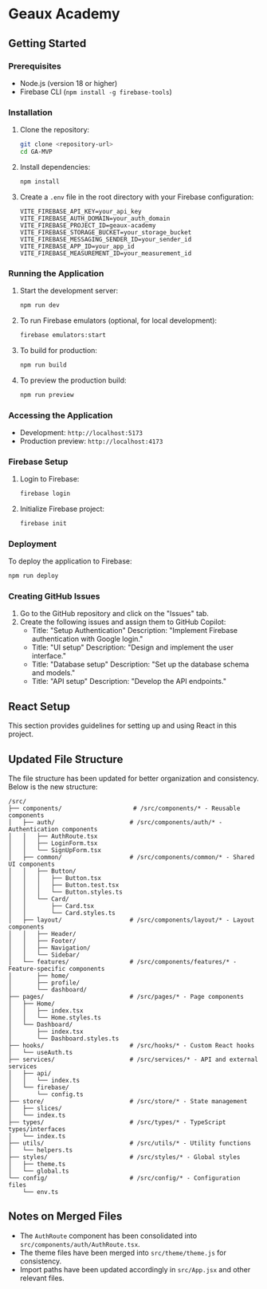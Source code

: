 # Geaux Academy

## Getting Started

### Prerequisites
- Node.js (version 18 or higher)
- Firebase CLI (`npm install -g firebase-tools`)

### Installation
1. Clone the repository:
   ```bash
   git clone <repository-url>
   cd GA-MVP
   ```

2. Install dependencies:
   ```bash
   npm install
   ```

3. Create a `.env` file in the root directory with your Firebase configuration:
   ```env
   VITE_FIREBASE_API_KEY=your_api_key
   VITE_FIREBASE_AUTH_DOMAIN=your_auth_domain
   VITE_FIREBASE_PROJECT_ID=geaux-academy
   VITE_FIREBASE_STORAGE_BUCKET=your_storage_bucket
   VITE_FIREBASE_MESSAGING_SENDER_ID=your_sender_id
   VITE_FIREBASE_APP_ID=your_app_id
   VITE_FIREBASE_MEASUREMENT_ID=your_measurement_id
   ```

### Running the Application
1. Start the development server:
   ```bash
   npm run dev
   ```

2. To run Firebase emulators (optional, for local development):
   ```bash
   firebase emulators:start
   ```

3. To build for production:
   ```bash
   npm run build
   ```

4. To preview the production build:
   ```bash
   npm run preview
   ```

### Accessing the Application
- Development: `http://localhost:5173`
- Production preview: `http://localhost:4173`

### Firebase Setup
1. Login to Firebase:
   ```bash
   firebase login
   ```

2. Initialize Firebase project:
   ```bash
   firebase init
   ```

### Deployment
To deploy the application to Firebase:
   ```bash
   npm run deploy
   ```

### Creating GitHub Issues
1. Go to the GitHub repository and click on the "Issues" tab.
2. Create the following issues and assign them to GitHub Copilot:
   - Title: "Setup Authentication"
     Description: "Implement Firebase authentication with Google login."
   - Title: "UI setup"
     Description: "Design and implement the user interface."
   - Title: "Database setup"
     Description: "Set up the database schema and models."
   - Title: "API setup"
     Description: "Develop the API endpoints."

## React Setup

This section provides guidelines for setting up and using React in this project.

## Updated File Structure

The file structure has been updated for better organization and consistency. Below is the new structure:

```plaintext
/src/
├── components/                    # /src/components/* - Reusable components
│   ├── auth/                     # /src/components/auth/* - Authentication components
│   │   ├── AuthRoute.tsx
│   │   ├── LoginForm.tsx
│   │   └── SignUpForm.tsx
│   ├── common/                   # /src/components/common/* - Shared UI components
│   │   ├── Button/
│   │   │   ├── Button.tsx
│   │   │   ├── Button.test.tsx
│   │   │   └── Button.styles.ts
│   │   └── Card/
│   │       ├── Card.tsx
│   │       └── Card.styles.ts
│   ├── layout/                   # /src/components/layout/* - Layout components
│   │   ├── Header/
│   │   ├── Footer/
│   │   ├── Navigation/
│   │   └── Sidebar/
│   └── features/                 # /src/components/features/* - Feature-specific components
│       ├── home/
│       ├── profile/
│       └── dashboard/
├── pages/                        # /src/pages/* - Page components
│   ├── Home/
│   │   ├── index.tsx
│   │   └── Home.styles.ts
│   └── Dashboard/
│       ├── index.tsx
│       └── Dashboard.styles.ts
├── hooks/                        # /src/hooks/* - Custom React hooks
│   └── useAuth.ts
├── services/                     # /src/services/* - API and external services
│   ├── api/
│   │   └── index.ts
│   └── firebase/
│       └── config.ts
├── store/                        # /src/store/* - State management
│   ├── slices/
│   └── index.ts
├── types/                        # /src/types/* - TypeScript types/interfaces
│   └── index.ts
├── utils/                        # /src/utils/* - Utility functions
│   └── helpers.ts
├── styles/                       # /src/styles/* - Global styles
│   ├── theme.ts
│   └── global.ts
└── config/                       # /src/config/* - Configuration files
    └── env.ts
```

## Notes on Merged Files

- The `AuthRoute` component has been consolidated into `src/components/auth/AuthRoute.tsx`.
- The theme files have been merged into `src/theme/theme.js` for consistency.
- Import paths have been updated accordingly in `src/App.jsx` and other relevant files.
